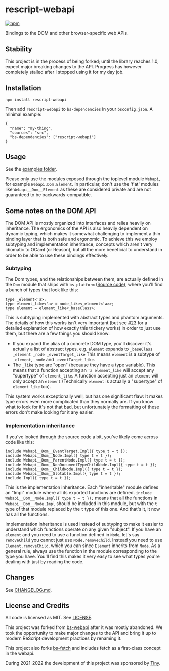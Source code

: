 # rescript-webapi

[![npm](https://img.shields.io/npm/v/rescript-webapi.svg)](https://npmjs.org/rescript-webapi)

Bindings to the DOM and other browser-specific web APIs.

## Stability

This project is in the process of being forked; until the library reaches 1.0, expect major breaking changes to the API. Progress has however completely stalled after I stopped using it for my day job.

## Installation

```
npm install rescript-webapi
```

Then add `rescript-webapi` to `bs-dependencies` in your `bsconfig.json`. A minimal example:

```
{
  "name": "my-thing",
  "sources": "src",
  "bs-dependencies": ["rescript-webapi"]
}
```

## Usage

See the [examples folder](https://github.com/TheSpyder/rescript-webapi/tree/main/examples).

Please only use the modules exposed through the toplevel module `Webapi`, for example `Webapi.Dom.Element`. In particular, don't use the 'flat' modules like `Webapi__Dom__Element` as these are considered private and are not guaranteed to be backwards-compatible.

## Some notes on the DOM API

The DOM API is mostly organized into interfaces and relies heavily on inheritance. The ergonomics of the API is also heavily dependent on dynamic typing, which makes it somewhat challenging to implement a thin binding layer that is both safe and ergonomic. To achieve this we employ subtyping and implementation inheritance, concepts which aren't very idiomatic to OCaml (or Reason), but all the more beneficial to understand in order to be able to use these bindings effectively.

### Subtyping

The Dom types, and the relationships between them, are actually defined in the `Dom` module that ships with `bs-platform` ([Source code](https://github.com/glennsl/bucklescript/blob/master/jscomp/others/dom.mli)), where you'll find a bunch of types that look like this:

```rescript
type _element<'a>;
type element_like<'a> = node_like<_element<'a>>;
type element = element_like<_baseClass>;
```

This is subtyping implemented with abstract types and phantom arguments. The details of how this works isn't very important (but see [#23](https://github.com/reasonml-community/bs-webapi-incubator/pull/23) for a detailed explanation of how exactly this trickery works) in order to just use them, but there are a few things you should know:

* If you expand the alias of a concrete DOM type, you'll discover it's actually a list of abstract types. e.g. `element` expands to `_baseClass _element _node _eventTarget_like` This means `element` is a subtype of `_element`, `_node` and `_eventTarget_like`.
* The `_like` type are "open" (because they have a type variable). This means that a function accepting an `'a element_like` will accept any "supertype" of `element_like`. A function accepting just an `element` will only accept an `element` (Technically `element` is actually a "supertype" of `element_like` too).

This system works exceptionally well, but has one significant flaw: It makes type errors even more complicated than they normally are. If you know what to look for it's not that bad, but unfortunately the formatting of these errors don't make looking for it any easier.

### Implementation inheritance

If you've looked through the source code a bit, you've likely come across code like this:

```rescript
include Webapi__Dom__EventTarget.Impl({ type t = t });
include Webapi__Dom__Node.Impl({ type t = t });
include Webapi__Dom__ParentNode.Impl({ type t = t });
include Webapi__Dom__NonDocumentTypeChildNode.Impl({ type t = t });
include Webapi__Dom__ChildNode.Impl({ type t = t });
include Webapi__Dom__Slotable.Impl({ type t = t });
include Impl({ type t = t });
```

This is the implementation inheritance. Each "inheritable" module defines an "Impl" module where all its exported functions are defined. `include Webapi__Dom__Node.Impl({ type t = t });` means that all the functions in `Webapi__Dom__Node.Impl` should be included in this module, but with the `t` type of that module replaced by the `t` type of this one. And that's it, it now has all the functions.

Implementation inheritance is used instead of subtyping to make it easier to understand which functions operate on any given "subject". If you have an `element` and you need to use a function defined in `Node`, let's say `removeChild` you cannot just use `Node.removeChild`. Instead you need to use `Element.removeChild`, which you can since `Element` inherits from `Node`. As a general rule, always use the function in the module corresponding to the type you have. You'll find this makes it very easy to see what types you're dealing with just by reading the code.

## Changes

See [CHANGELOG.md](CHANGELOG.md).

## License and Credits

All code is licensed as MIT. See [LICENSE](LICENSE).

This project was forked from [bs-webapi](https://github.com/reasonml-community/bs-webapi-incubator) after it was mostly abandoned. We took the opportunity to make major changes to the API and bring it up to modern ReScript development practices by renaming it.

This project also forks [bs-fetch](https://github.com/reasonml-community/bs-fetch) and includes fetch as a first-class concept in the webapi.

During 2021-2022 the development of this project was sponsored by [Tiny](https://github.com/tinymce/).
